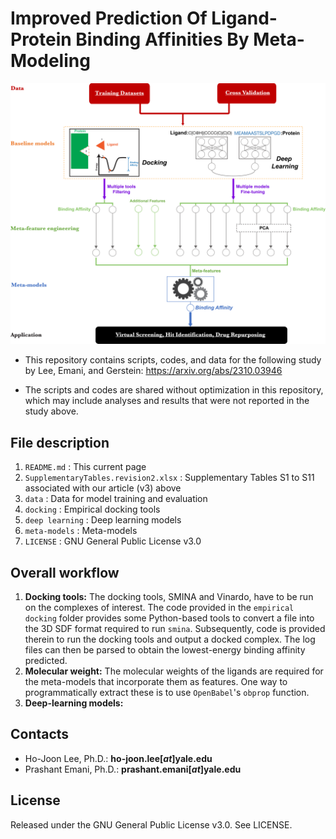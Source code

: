 # Improved Prediction Of Ligand-Protein Binding Affinities By Meta-Modeling
<p align="center">
  <img src="https://github.com/Lee1701/Lee2023a/blob/main/images/Fig1.revised.png" width="600">
</p>

- This repository contains scripts, codes, and data for the following study by Lee, Emani, and Gerstein:
<https://arxiv.org/abs/2310.03946>

- The scripts and codes are shared without optimization in this repository, which may include analyses and results that were not reported in the study above.

## File description
1. `README.md`
  : This current page
2. `SupplementaryTables.revision2.xlsx`
  : Supplementary Tables S1 to S11 associated with our article (v3) above
3. `data`
  : Data for model training and evaluation
4. `docking`
  : Empirical docking tools
5. `deep learning`
  : Deep learning models
6. `meta-models`
  : Meta-models
7. `LICENSE`
  : GNU General Public License v3.0

## Overall workflow 
1. **Docking tools:** The docking tools, SMINA and Vinardo, have to be run on the complexes of interest. The code provided in the `empirical docking` folder provides some Python-based tools to convert a file into the 3D SDF format required to run `smina`. Subsequently, code is provided therein to run the docking tools and output a docked complex. The log files can then be parsed to obtain the lowest-energy binding affinity predicted.
2. **Molecular weight:** The molecular weights of the ligands are required for the meta-models that incorporate them as features. One way to programmatically extract these is to use `OpenBabel`'s `obprop` function.
3. **Deep-learning models:**  

## Contacts
- Ho-Joon Lee, Ph.D.: **ho-joon.lee[_at_]yale.edu**
- Prashant Emani, Ph.D.: **prashant.emani[_at_]yale.edu**

## License
Released under the GNU General Public License v3.0. See LICENSE.
